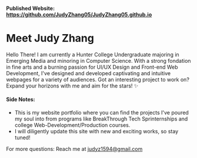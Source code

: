 #### Published Website: https://github.com/JudyZhang05/JudyZhang05.github.io

# Meet Judy Zhang
Hello There! I am currently a Hunter College Undergraduate majoring in Emerging Media and minoring in Computer Science. 
With a strong fondation in fine arts and a burning passion for UI/UX Design and Front-end Web Development, I've designed and developed captivating and intuitive webpages for a variety of audiences. 
Got an interesting project to work on? Expand your horizons with me and aim for the stars! ✨

#### Side Notes:
* This is my website portfolio where you can find the projects I've poured my soul into from programs like BreakThrough Tech Sprinternships and college Web-Development/Production courses.
* I will diligently update this site with new and exciting works, so stay tuned!

For more questions: Reach me at judyz1594@gmail.com

